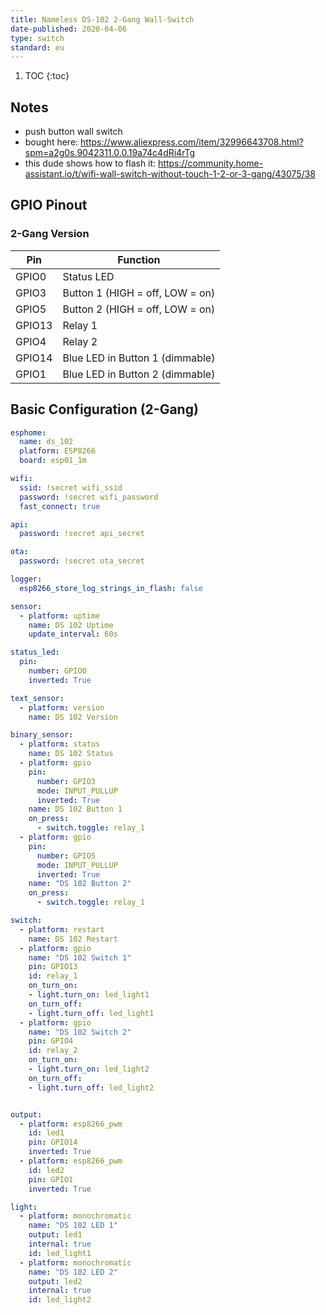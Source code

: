 ```yaml
---
title: Nameless DS-102 2-Gang Wall-Switch
date-published: 2020-04-06
type: switch
standard: eu
---
```


1. TOC
{:toc}

## Notes

* push button wall switch
* bought here: https://www.aliexpress.com/item/32996643708.html?spm=a2g0s.9042311.0.0.19a74c4dRi4rTg
* this dude shows how to flash it: https://community.home-assistant.io/t/wifi-wall-switch-without-touch-1-2-or-3-gang/43075/38

## GPIO Pinout

### 2-Gang Version

| Pin     | Function                              |
|---------|---------------------------------------|
| GPIO0   | Status LED                            |
| GPIO3   | Button 1 (HIGH = off, LOW = on)       |
| GPIO5   | Button 2 (HIGH = off, LOW = on)       |
| GPIO13  | Relay 1                               |
| GPIO4   | Relay 2                               |
| GPIO14  | Blue LED in Button 1 (dimmable)       |
| GPIO1   | Blue LED in Button 2 (dimmable)       |

## Basic Configuration (2-Gang)
```yaml
esphome:
  name: ds_102
  platform: ESP8266
  board: esp01_1m

wifi:
  ssid: !secret wifi_ssid
  password: !secret wifi_password
  fast_connect: true

api:
  password: !secret api_secret

ota:
  password: !secret ota_secret

logger:
  esp8266_store_log_strings_in_flash: false

sensor:
  - platform: uptime
    name: DS 102 Uptime
    update_interval: 60s

status_led:
  pin:
    number: GPIO0
    inverted: True

text_sensor:
  - platform: version
    name: DS 102 Version

binary_sensor:
  - platform: status
    name: DS 102 Status
  - platform: gpio
    pin:
      number: GPIO3
      mode: INPUT_PULLUP
      inverted: True
    name: DS 102 Button 1
    on_press:
      - switch.toggle: relay_1
  - platform: gpio
    pin:
      number: GPIO5
      mode: INPUT_PULLUP
      inverted: True
    name: "DS 102 Button 2"
    on_press:
      - switch.toggle: relay_1

switch:
  - platform: restart
    name: DS 102 Restart
  - platform: gpio
    name: "DS 102 Switch 1"
    pin: GPIO13
    id: relay_1
    on_turn_on:
    - light.turn_on: led_light1
    on_turn_off:
    - light.turn_off: led_light1
  - platform: gpio
    name: "DS 102 Switch 2"
    pin: GPIO4
    id: relay_2
    on_turn_on:
    - light.turn_on: led_light2
    on_turn_off:
    - light.turn_off: led_light2


output:
  - platform: esp8266_pwm
    id: led1
    pin: GPIO14
    inverted: True
  - platform: esp8266_pwm
    id: led2
    pin: GPIO1
    inverted: True

light:
  - platform: monochromatic
    name: "DS 102 LED 1"
    output: led1
    internal: true
    id: led_light1
  - platform: monochromatic
    name: "DS 102 LED 2"
    output: led2
    internal: true
    id: led_light2
```

